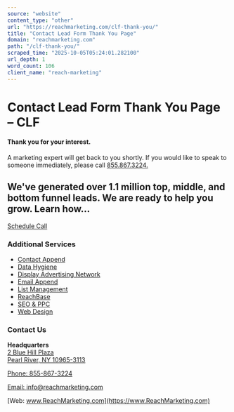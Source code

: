 ```yaml
---
source: "website"
content_type: "other"
url: "https://reachmarketing.com/clf-thank-you/"
title: "Contact Lead Form Thank You Page"
domain: "reachmarketing.com"
path: "/clf-thank-you/"
scraped_time: "2025-10-05T05:24:01.282100"
url_depth: 1
word_count: 106
client_name: "reach-marketing"
---
```


# Contact Lead Form Thank You Page – CLF

#### Thank you for your interest.

A marketing expert will get back to you shortly. If you would like to speak to someone immediately, please call [855.867.3224.](tel:+8558673224)

## We've generated over 1.1 million top, middle, and bottom funnel leads. We are ready to help you grow. Learn how...

[Schedule Call](https://calendly.com/wayne-nagrowski)

### Additional Services

*   [Contact Append](https://reachmarketing.com/contact-append/)
*   [Data Hygiene](https://reachmarketing.com/marketing-technology/database-services/data-hygiene/)
*   [Display Advertising Network](https://reachmarketing.com/display-advertising-network/)
*   [Email Append](https://reachmarketing.com/email-append/)
*   [List Management](https://reachmarketing.com/list-management/)
*   [ReachBase](https://reachmarketing.com/reachbase/)
*   [SEO & PPC](https://reachmarketing.com/search-engine-optimization-seo/)
*   [Web Design](https://reachmarketing.com/word-press-web-design-services/)

### Contact Us

**Headquarters**  
[2 Blue Hill Plaza  
Pearl River, NY 10965-3113  
](https://maps.app.goo.gl/8h8SYS5WP5X6F2xSA)

[Phone: 855-867-3224](tel:18558673224)

[Email: info@reachmarketing.com](mailto:info@reachmarketing.com)

[Web: www.ReachMarketing.com](https://www.ReachMarketing.com)